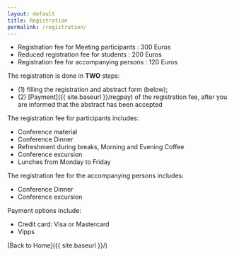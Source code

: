```yaml
---
layout: default
title: Registration
permalink: /registration/
---
```


- Registration fee for Meeting participants : 300 Euros
- Reduced registration fee for students : 200 Euros
- Registration fee for accompanying persons : 120 Euros

The registration is done in **TWO** steps:
- (1) filling the registration and abstract form (below);
- (2) [Payment]({{ site.baseurl }}/regpay) of the registration fee, after you are informed that the abstract has been accepted


The registration fee for participants includes:
- Conference material
- Conference Dinner
- Refreshment during breaks, Morning and Evening Coffee
- Conference excursion
- Lunches from Monday to Friday


The registration fee for the accompanying persons includes:
- Conference Dinner
- Conference excursion

Payment options include: 
- Credit card: Visa or Mastercard
- Vipps


<div id="mf_placeholder"
     data-formurl="//skjemaker.app.uib.no/embed.php?id=18770736"
     data-formheight="1787"  
     data-formtitle="Registration and abstract submission"  
     data-paddingbottom="10">
</div>
<script>
(function(f,o,r,m){
r=f.createElement('script');r.async=1;r.src=o+'js/mf.js';
m=f.getElementById('mf_placeholder'); m.parentNode.insertBefore(r, m);
})(document,'//skjemaker.app.uib.no/');
</script>



[Back to Home]({{ site.baseurl }}/)
